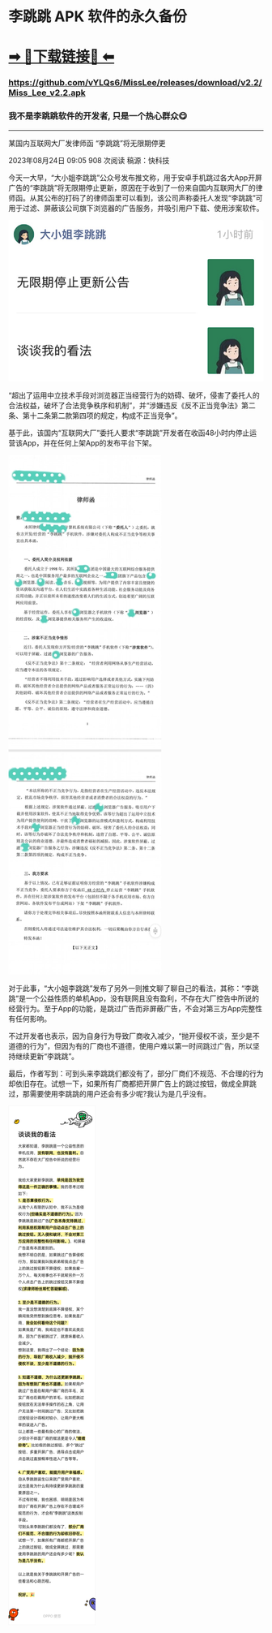 # 李跳跳 APK 软件的永久备份

# [➡ 🔗下载链接🔗 ⬅](https://github.com/vYLQs6/MissLee/releases/download/v2.2/Miss_Lee_v2.2.apk)
### https://github.com/vYLQs6/MissLee/releases/download/v2.2/Miss_Lee_v2.2.apk

### 我不是李跳跳软件的开发者, 只是一个热心群众😋
---
某国内互联网大厂发律师函 “李跳跳”将无限期停更

2023年08月24日 09:05 908 次阅读 稿源：快科技

今天一大早，“大小姐李跳跳”公众号发布推文称，用于安卓手机跳过各大App开屏广告的“李跳跳”将无限期停止更新，原因在于收到了一份来自国内互联网大厂的律师函。从其公布的打码了的律师函里可以看到，该公司声称委托人发现“李跳跳”可用于过滤、屏蔽该公司旗下浏览器的广告服务，并吸引用户下载、使用涉案软件。

![](https://github.com/vYLQs6/MissLee/blob/main/105c9213a57e06c.png?raw=true)

“超出了运用中立技术手段对浏览器正当经营行为的妨碍、破坏，侵害了委托人的合法权益，破坏了合法竞争秩序和机制”，并“涉嫌违反《反不正当竞争法》第二条、第十二条第二款第四项的规定，构成不正当竞争”。

基于此，该国内“互联网大厂”委托人要求“李跳跳”开发者在收函48小时内停止运营该App，并在任何上架App的发布平台下架。

![](https://github.com/vYLQs6/MissLee/blob/main/f4e1a728e64dd1c.jpg?raw=true)

对于此事，“大小姐李跳跳”发布了另外一则推文聊了聊自己的看法，其称：“李跳跳”是一个公益性质的单机App，没有联网且没有盈利，不存在大厂控告中所说的经营行为。至于App的功能，是跳过广告而非屏蔽广告，不会对第三方App完整性有任何影响。

不过开发者也表示，因为自身行为导致厂商收入减少，“抛开侵权不谈，至少是不道德的行为”，但因为有的厂商也不道德，使用户难以第一时间跳过广告，所以坚持继续更新“李跳跳”。

最后，作者写到：可到头来李跳跳们都没有了，部分厂商们不规范、不合理的行为却依旧存在。试想一下，如果所有厂商都把开屏广告上的跳过按钮，做成全屏跳过，那需要使用李跳跳的用户还会有多少呢?我认为是几乎没有。

![](https://github.com/vYLQs6/MissLee/blob/main/1313c513d52fe77.png?raw=true)

